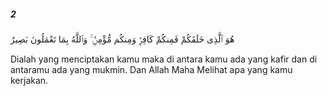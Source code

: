 ##### 2

<span class="ayah">هُوَ ٱلَّذِى خَلَقَكُمْ فَمِنكُمْ كَافِرٌۭ وَمِنكُم مُّؤْمِنٌۭ ۚ وَٱللَّهُ بِمَا تَعْمَلُونَ بَصِيرٌ</span>

<span class="ayah_translation">Dialah yang menciptakan kamu maka di antara kamu ada yang kafir dan di antaramu ada yang mukmin. Dan Allah Maha Melihat apa yang kamu kerjakan.</span>
